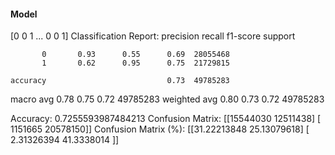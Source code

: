 #### Model
[0 0 1 ... 0 0 1]
Classification Report:
              precision    recall  f1-score   support

           0       0.93      0.55      0.69  28055468
           1       0.62      0.95      0.75  21729815

    accuracy                           0.73  49785283
   macro avg       0.78      0.75      0.72  49785283
weighted avg       0.80      0.73      0.72  49785283

Accuracy: 0.7255593987484213
Confusion Matrix:
[[15544030 12511438]
 [ 1151665 20578150]]
Confusion Matrix (%):
[[31.22213848 25.13079618]
 [ 2.31326394 41.3338014 ]]
